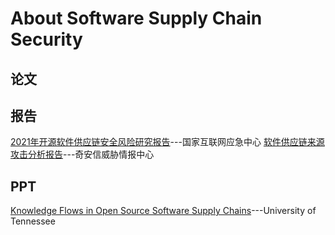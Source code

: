 # About Software Supply Chain Security

## 论文

## 报告
[2021年开源软件供应链安全风险研究报告](https://www.cert.org.cn/publish/main/68/2021/20210630143431039414588/20210630143431039414588_.html)---国家互联网应急中心
[软件供应链来源攻击分析报告](https://mp.weixin.qq.com/s/ypKn7uanv7oSDc4h8zvmgQ)---奇安信威胁情报中心
## PPT
[Knowledge Flows in Open Source Software Supply Chains](http://mockus.us/papers/nasac17.pdf)---University of Tennessee
